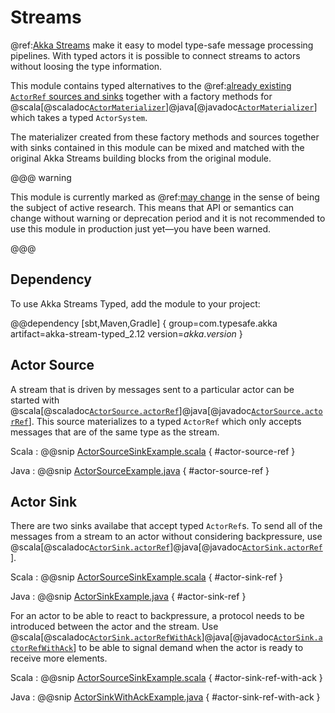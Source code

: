 # Streams

@ref:[Akka Streams](../stream/index.md) make it easy to model type-safe message processing pipelines. With typed actors it is possible to connect streams to actors without loosing the type information.

This module contains typed alternatives to the @ref:[already existing `ActorRef` sources and sinks](../stream/stream-integrations.md) together with a factory methods for @scala[@scaladoc[`ActorMaterializer`](akka.stream.typed.ActorMaterializer)]@java[@javadoc[`ActorMaterializer`](akka.stream.typed.ActorMaterializer)] which takes a typed `ActorSystem`.

The materializer created from these factory methods and sources together with sinks contained in this module can be mixed and matched with the original Akka Streams building blocks from the original module.

@@@ warning

This module is currently marked as @ref:[may change](../common/may-change.md) in the sense
  of being the subject of active research. This means that API or semantics can
  change without warning or deprecation period and it is not recommended to use
  this module in production just yet—you have been warned.

@@@

## Dependency

To use Akka Streams Typed, add the module to your project:

@@dependency [sbt,Maven,Gradle] {
  group=com.typesafe.akka
  artifact=akka-stream-typed_2.12
  version=$akka.version$
}

## Actor Source

A stream that is driven by messages sent to a particular actor can be started with @scala[@scaladoc[`ActorSource.actorRef`](akka.stream.typed.scaladsl.ActorSource#actorRef)]@java[@javadoc[`ActorSource.actorRef`](akka.stream.typed.javadsl.ActorSource#actorRef)]. This source materializes to a typed `ActorRef` which only accepts messages that are of the same type as the stream.

Scala
:  @@snip [ActorSourceSinkExample.scala]($akka$/akka-stream-typed/src/test/scala/docs/akka/stream/typed/ActorSourceSinkExample.scala) { #actor-source-ref }

Java
:  @@snip [ActorSourceExample.java]($akka$/akka-stream-typed/src/test/java/docs/akka/stream/typed/ActorSourceExample.java) { #actor-source-ref }


## Actor Sink

There are two sinks availabe that accept typed `ActorRef`s. To send all of the messages from a stream to an actor without considering backpressure, use @scala[@scaladoc[`ActorSink.actorRef`](akka.stream.typed.scaladsl.ActorSink#actorRef)]@java[@javadoc[`ActorSink.actorRef`](akka.stream.typed.javadsl.ActorSink#actorRef)].

Scala
:  @@snip [ActorSourceSinkExample.scala]($akka$/akka-stream-typed/src/test/scala/docs/akka/stream/typed/ActorSourceSinkExample.scala) { #actor-sink-ref }

Java
:  @@snip [ActorSinkExample.java]($akka$/akka-stream-typed/src/test/java/docs/akka/stream/typed/ActorSinkExample.java) { #actor-sink-ref }

For an actor to be able to react to backpressure, a protocol needs to be introduced between the actor and the stream. Use @scala[@scaladoc[`ActorSink.actorRefWithAck`](akka.stream.typed.scaladsl.ActorSink#actorRefWithAck)]@java[@javadoc[`ActorSink.actorRefWithAck`](akka.stream.typed.javadsl.ActorSink#actorRefWithAck)] to be able to signal demand when the actor is ready to receive more elements.

Scala
:  @@snip [ActorSourceSinkExample.scala]($akka$/akka-stream-typed/src/test/scala/docs/akka/stream/typed/ActorSourceSinkExample.scala) { #actor-sink-ref-with-ack }

Java
:  @@snip [ActorSinkWithAckExample.java]($akka$/akka-stream-typed/src/test/java/docs/akka/stream/typed/ActorSinkWithAckExample.java) { #actor-sink-ref-with-ack }
